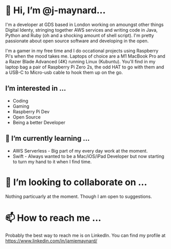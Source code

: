 # 👋 Hi, I’m @j-maynard...

I'm a developer at GDS based in London working on amoungst other things Digital Identy, stringing together AWS services and writing code in Java, Python and Ruby (oh and a shocking amount of shell script).  I'm pretty passionate about open source software and developing in the open.

I'm a gamer in my free time and I do occational projects using Raspberry Pi's when the mood takes me.  Laptops of choice are a M1 MacBook Pro and a Razer Blade Advanced (4K) running Linux (Kubuntu).  You'll find in my laptop bag a pair of Raspberry Pi Zero 2s, the odd HAT to go with them and a USB-C to Micro-usb cable to hook them up on the go.

## I’m interested in ...

* Coding
* Gaming
* Raspberry Pi Dev
* Open Source
* Being a better Developer

## 🌱 I’m currently learning ...

* AWS Serverless - Big part of my every day work at the moment.
* Swift - Always wanted to be a Mac/iOS/iPad Developer but now starting to turn my hand to it when I find time. 

# 💞️ I’m looking to collaborate on ...

Nothing particuarly at the moment.  Though I am open to suggestions.

# 📫 How to reach me ...

Probably the best way to reach me is on LinkedIn.  You can find my profile at https://www.linkedin.com/in/jamiemaynard/

<!---
j-maynard/j-maynard is a ✨ special ✨ repository because its `README.md` (this file) appears on your GitHub profile.
You can click the Preview link to take a look at your changes.
--->
